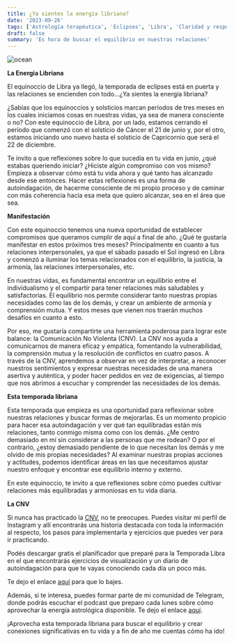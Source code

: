 ```yaml
---
title: ¿Ya sientes la energía libriana?
date: '2023-09-26'
tags: ['Astrología terapéutica', 'Eclipses', 'Libra', 'Claridad y responsabilidad']
draft: false
summary: 'Es hora de buscar el equilibrio en nuestras relaciones'
---
```



<Image alt="ocean" src="/static/images/Blog/Tiempo consciente/libra.JPG" width={750} height={450} />



**La Energia Libriana**

El equinoccio de Libra ya llegó, la temporada de eclipses está en puerta y las relaciones se encienden con todo…¿Ya sientes la energía libriana?

¿Sabías que los equinoccios y solsticios marcan períodos de tres meses en los cuales iniciamos cosas en nuestras vidas, ya sea de manera consciente o no? Con este equinoccio de Libra, por un lado, estamos cerrando el período que comenzó con el solsticio de Cáncer el 21 de junio y, por el otro, estamos iniciando uno nuevo hasta el solsticio de Capricornio que será el 22 de diciembre.

Te invito a que reflexiones sobre lo que sucedía en tu vida en junio, ¿qué estabas queriendo iniciar? ¿Hiciste algún compromiso con vos mismo? Empieza a observar cómo está tu vida ahora y qué tanto has alcanzado desde ese entonces. Hacer estas reflexiones es una forma de autoindagación, de hacerme consciente de mi propio proceso y de caminar con más coherencia hacia esa meta que quiero alcanzar, sea en el área que sea.

**Manifestación**

Con este equinoccio tenemos una nueva oportunidad de establecer compromisos que queramos cumplir de aquí a final de año. ¿Qué te gustaría manifestar en estos próximos tres meses? Principalmente en cuanto a tus relaciones interpersonales, ya que el sábado pasado el Sol ingresó en Libra y comenzó a iluminar los temas relacionados con el equilibrio, la justicia, la armonía, las relaciones interpersonales, etc.

En nuestras vidas, es fundamental encontrar un equilibrio entre el individualismo y el compartir para tener relaciones más saludables y satisfactorias. El equilibrio nos permite considerar tanto nuestras propias necesidades como las de los demás, y crear un ambiente de armonía y comprensión mutua. Y estos meses que vienen nos traerán muchos desafíos en cuanto a esto.

Por eso, me gustaría compartirte una herramienta poderosa para lograr este balance: la Comunicación No Violenta (CNV). La CNV nos ayuda a comunicarnos de manera eficaz y empática, fomentando la vulnerabilidad, la comprensión mutua y la resolución de conflictos en cuatro pasos. A través de la CNV, aprendemos a observar en vez de interpretar, a reconocer nuestros sentimientos y expresar nuestras necesidades de una manera asertiva y auténtica, y poder hacer pedidos en vez de exigencias, al tiempo que nos abrimos a escuchar y comprender las necesidades de los demás.

**Esta temporada libriana**

Esta temporada que empieza es una oportunidad para reflexionar sobre nuestras relaciones y buscar formas de mejorarlas. Es un momento propicio para hacer esa autoindagación y ver qué tan equilibradas están mis relaciones, tanto conmigo misma como con los demás. ¿Me centro demasiado en mí sin considerar a las personas que me rodean? O por el contrario, ¿estoy demasiado pendiente de lo que necesitan los demás y me olvido de mis propias necesidades? Al examinar nuestras propias acciones y actitudes, podemos identificar áreas en las que necesitamos ajustar nuestro enfoque y encontrar ese equilibrio interno y externo.

En este equinoccio, te invito a que reflexiones sobre cómo puedes cultivar relaciones más equilibradas y armoniosas en tu vida diaria.
 
**La CNV**

Si nunca has practicado la [CNV](https://www.instagram.com/s/aGlnaGxpZ2h0OjE3ODcxNjE3NTQwODI2NTYx?story_media_id=3070088838313274525_1600399267&igshid=MTc4MmM1YmI2Ng==), no te preocupes. Puedes visitar mi perfil de Instagram y allí encontrarás una historia destacada con toda la información al respecto, los pasos para implementarla y ejercicios que puedes ver para ir practicando.

Podés descargar gratis el planificador que preparé para la Temporada Libra en el que encontrarás ejercicios de visualización y un diario de autoindagación para que te vayas conociendo cada día un poco más.

Te dejo el enlace [aquí](https://drive.google.com/drive/folders/1vI9M4_NkxynWjhBSCKAMpFgaKKGcMZFI) para que lo bajes.

Además, si te interesa, puedes formar parte de mi comunidad de Telegram, donde podrás escuchar el podcast que preparo cada lunes sobre cómo aprovechar la energía astrológica disponible. Te dejo el enlace [aquí](https://t.me/+FAsF6NBDMnU5NDQ8).

¡Aprovecha esta temporada libriana  para buscar el equilibrio y crear conexiones significativas en tu vida y a fin de año me cuentas cómo ha ido!